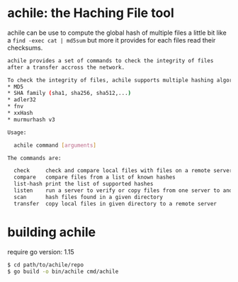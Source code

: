 # achile: the Haching File tool

achile can be use to compute the global hash of multiple files a little bit like a `find -exec cat | md5sum` but more it provides for each files read their checksums.

```bash
achile provides a set of commands to check the integrity of files
after a transfer accross the network.

To check the integrity of files, achile supports multiple hashing algorithm:
* MD5
* SHA family (sha1, sha256, sha512,...)
* adler32
* fnv
* xxHash
* murmurhash v3

Usage:

  achile command [arguments]

The commands are:

  check     check and compare local files with files on a remote server
  compare   compare files from a list of known hashes
  list-hash print the list of supported hashes
  listen    run a server to verify or copy files from one server to another
  scan      hash files found in a given directory
  transfer  copy local files in given directory to a remote server
```

# building achile

require go version: 1.15

```bash
$ cd path/to/achile/repo
$ go build -o bin/achile cmd/achile
```
